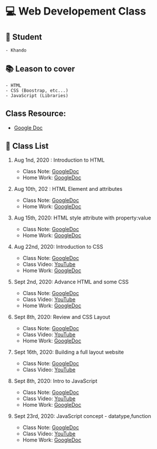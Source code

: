 # :computer: Web Developement Class

## :woman: Student

    - Khando

## :books: Leason to cover

    - HTML
    - CSS (Boostrap, etc...)
    - JavaScript (Libraries)
  
## Class Resource: 
- [Google Doc](https://docs.google.com/document/d/1vsvmxE730Hd_-pwgctI11M3A8GVy_olXiTkgl1q_aI0/edit?usp=sharing)

## :scroll: Class List

  1. Aug 1nd, 2020 : Introduction to HTML
       - Class Note: [GoogleDoc](https://docs.google.com/document/d/1O47RTCt5d2aYOpouToCzKJfG2lEa58a9RuQ1N73aApo/edit?usp=sharing)
       - Home Work: [GoogleDoc](https://docs.google.com/document/d/1T_1EESZlSE7VzGIQzSveftHgS8DIStObwticybNXeYI/edit?usp=sharing)
  2. Aug 10th, 202 : HTML Element and attributes
     - Class Note: [GoogleDoc](https://docs.google.com/document/d/1O47RTCt5d2aYOpouToCzKJfG2lEa58a9RuQ1N73aApo/edit?usp=sharing)
     - Home Work: [GoogleDoc](https://docs.google.com/document/d/1UOlxQb3VcpIzwNCOxIClvxSX539MTcAzF7L2NBkAqIA/edit?usp=sharing)
  3. Aug 15th, 2020: HTML style attribute with property:value
        - Class Note: [GoogleDoc](https://docs.google.com/document/d/1-B1QOoZhn1v63VPvWsOqTv-o7gsBs9a_rIoIEfGHKeQ/edit?usp=sharing)
        - Home Work: [GoogleDoc](https://docs.google.com/document/d/1PMlDCIxDoisa7rOiYjfuN_f-I3VyQBM4W5bNmXfHDk4/edit?usp=sharing)
  4. Aug 22nd, 2020: Introduction to CSS
        - Class Note: [GoogleDoc](https://docs.google.com/document/d/1UKjfpl8oO-h9pekupC0NSaq6EKqNoCcFqLAVc0Og5gA/edit?usp=sharing)
        - Class Video: [YouTube](https://youtu.be/9JNl_H9pvwM)
        - Home Work: [GoogleDoc](https://docs.google.com/document/d/1CgS39lKNDGs2NUhGyjxzYwZffGc-FtT1oukJSSjRe0o/edit?usp=sharing)
  
  5. Sept 2nd, 2020: Advance HTML and some CSS
        - Class Note: [GoogleDoc](https://docs.google.com/document/d/14jlqyqhlPl9RHoGafcquXGW3n9zMxqhmUUC4QDcuJ9g/edit?usp=sharing)
        - Class Video: [YouTube](https://youtu.be/p6CC6I3x2mU)
        - Home Work: [GoogleDoc](https://docs.google.com/document/d/1uyhsJDUNRqGM1pTU2F1tnX3lamiPvcTYieXYDHdwqug/edit?usp=sharing)
  6. Sept 8th, 2020: Review and CSS Layout
        - Class Note: [GoogleDoc](https://docs.google.com/document/d/1M5fHvPct-RTVoe6JeseUE83thA5gWXKb9eN_IFTZimw/edit?usp=sharing)
        - Class Video: [YouTube](https://youtu.be/6oAn_-Y5mT4)
        - Home Work: [GoogleDoc](https://docs.google.com/document/d/1I90t7w0A4HoFi1jU1lFkzjBxnLvmoY9trcaHqoZmHIo/edit?usp=sharing)
  7. Sept 16th, 2020: Building a full layout website
        - Class Note: [GoogleDoc](https://docs.google.com/document/d/1uK_LELLXUcLFf-_kfYeEN51-PSX9zSbiDhANILArWRE/edit?usp=sharing)
        - Class Video: [YouTube](https://www.youtube.com/watch?v=zHDaSDBK0XE&feature=youtu.be)
  8. Sept 8th, 2020: Intro to JavaScript
        - Class Note: [GoogleDoc](https://docs.google.com/document/d/1uK_LELLXUcLFf-_kfYeEN51-PSX9zSbiDhANILArWRE/edit)
        - Class Video: [YouTube](https://www.youtube.com/watch?v=9iLI26VYf1k&feature=youtu.be)
        - Home Work: [GoogleDoc](https://docs.google.com/document/d/1vrq3hMwHrqBWqdhkU7bDFVNSqj5hGn9KbNp6pHvYVi8/edit?usp=sharing)
  9. Sept 23rd, 2020: JavaScript concept - datatype,function
        - Class Note: [GoogleDoc](https://docs.google.com/document/d/1D9AHAa-cfbBPjrJl6DcFxcs4G6tmHW1asstIh4C41YQ/edit?usp=sharing)
        - Class Video: [YouTube](https://youtu.be/oxj-7YeHwbU)
        - Home Work: [GoogleDoc](https://docs.google.com/document/d/1WhFQm3ACid4djsfHUaR3QF7wNrnZUtDlsN9YWUWPmL0/edit?usp=sharing)
  

